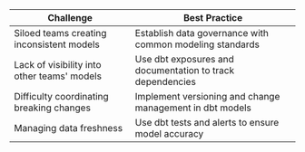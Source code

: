 Challenge	                                      | Best Practice
------------------------------------------------|-----------------------------------------------
Siloed teams creating inconsistent models	      | Establish data governance with common modeling standards
Lack of visibility into other teams' models	    | Use dbt exposures and documentation to track dependencies
Difficulty coordinating breaking changes	      | Implement versioning and change management in dbt models
Managing data freshness	                        | Use dbt tests and alerts to ensure model accuracy
